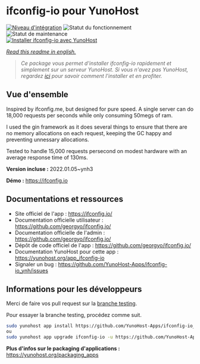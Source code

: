 <!--
N.B.: This README was automatically generated by https://github.com/YunoHost/apps/tree/master/tools/README-generator
It shall NOT be edited by hand.
-->

# ifconfig-io pour YunoHost

[![Niveau d'intégration](https://dash.yunohost.org/integration/ifconfig-io.svg)](https://dash.yunohost.org/appci/app/ifconfig-io) ![Statut du fonctionnement](https://ci-apps.yunohost.org/ci/badges/ifconfig-io.status.svg) ![Statut de maintenance](https://ci-apps.yunohost.org/ci/badges/ifconfig-io.maintain.svg)  
[![Installer ifconfig-io avec YunoHost](https://install-app.yunohost.org/install-with-yunohost.svg)](https://install-app.yunohost.org/?app=ifconfig-io)

*[Read this readme in english.](./README.md)*

> *Ce package vous permet d'installer ifconfig-io rapidement et simplement sur un serveur YunoHost.
Si vous n'avez pas YunoHost, regardez [ici](https://yunohost.org/#/install) pour savoir comment l'installer et en profiter.*

## Vue d'ensemble

Inspired by ifconfig.me, but designed for pure speed. A single server can do 18,000 requests per seconds while only consuming 50megs of ram.

I used the gin framework as it does several things to ensure that there are no memory allocations on each request, keeping the GC happy and preventing unnessary allocations.

Tested to handle 15,000 requests persecond on modest hardware with an average response time of 130ms.


**Version incluse :** 2022.01.05~ynh3

**Démo :** https://ifconfig.io
## Documentations et ressources

* Site officiel de l'app : <https://ifconfig.io/>
* Documentation officielle utilisateur : <https://github.com/georgyo/ifconfig.io/>
* Documentation officielle de l'admin : <https://github.com/georgyo/ifconfig.io/>
* Dépôt de code officiel de l'app : <https://github.com/georgyo/ifconfig.io/>
* Documentation YunoHost pour cette app : <https://yunohost.org/app_ifconfig-io>
* Signaler un bug : <https://github.com/YunoHost-Apps/ifconfig-io_ynh/issues>

## Informations pour les développeurs

Merci de faire vos pull request sur la [branche testing](https://github.com/YunoHost-Apps/ifconfig-io_ynh/tree/testing).

Pour essayer la branche testing, procédez comme suit.

``` bash
sudo yunohost app install https://github.com/YunoHost-Apps/ifconfig-io_ynh/tree/testing --debug
ou
sudo yunohost app upgrade ifconfig-io -u https://github.com/YunoHost-Apps/ifconfig-io_ynh/tree/testing --debug
```

**Plus d'infos sur le packaging d'applications :** <https://yunohost.org/packaging_apps>
